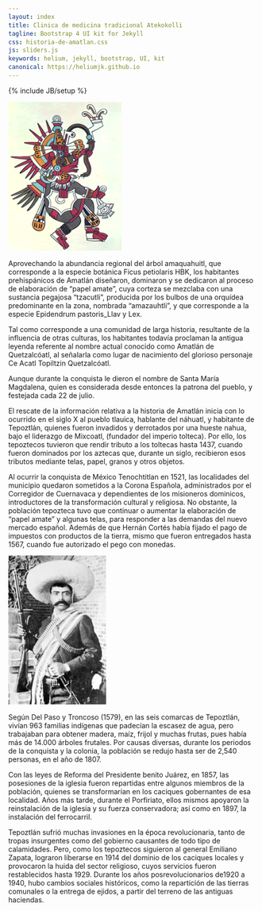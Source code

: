 ```yaml
---
layout: index
title: Clinica de medicina tradicional Atekokolli
tagline: Bootstrap 4 UI kit for Jekyll
css: historia-de-amatlan.css
js: sliders.js
keywords: helium, jekyll, bootstrap, UI, kit
canonical: https://heliumjk.github.io
---
```

{% include JB/setup %}
<!-- Content Area Start -->
<div id="content">
<div class="container mt-5">
      
                        
<img class="alignleft" src="assets/images/quetzalcoatl.gif" alt="" width="228" height="300" />
<p>
Aprovechando la abundancia regional del árbol amaquahuitl, que corresponde a la especie botánica Ficus petiolaris HBK, los habitantes prehispánicos de Amatlán diseñaron, dominaron y se dedicaron al proceso de elaboración de “papel amate”, cuya corteza se mezclaba con una sustancia pegajosa “tzacutli”, producida por los bulbos de una orquídea predominante en la zona, nombrada “amazauhtli”, y que corresponde a la especie Epidendrum pastoris_Llav y Lex.
</p>
<p>
Tal como corresponde a una comunidad de larga historia, resultante de la influencia de otras culturas, los habitantes todavía proclaman la antigua leyenda referente al nombre actual conocido como Amatlán de Quetzalcóatl, al señalarla como lugar de nacimiento del glorioso personaje Ce Acatl Topiltzin Quetzalcóatl.
</p>
<p>

Aunque durante la conquista le dieron el nombre de Santa María Magdalena, quien es considerada desde entonces la patrona del pueblo, y festejada cada 22 de julio.

El rescate de la información relativa a la historia de Amatlán inicia con lo ocurrido en el siglo X al pueblo tlauica, hablante del náhuatl, y habitante de Tepoztlán, quienes fueron invadidos y derrotados por una hueste nahua, bajo el liderazgo de Mixcoatl, (fundador del imperio tolteca). Por ello, los tepoztecos tuvieron que rendir tributo a los toltecas hasta 1437, cuando fueron dominados por los aztecas que, durante un siglo, recibieron esos tributos mediante telas, papel, granos y otros objetos. 
</p>
<p>
Al ocurrir la conquista de México Tenochtitlan en 1521, las localidades del municipio quedaron sometidos a la Corona Española, administrados por el Corregidor de Cuernavaca y dependientes de los misioneros dominicos, introductores de la transformación cultural y religiosa. No obstante, la población tepozteca tuvo que continuar o aumentar la elaboración de “papel amate” y algunas telas, para responder a las demandas del nuevo mercado español. Además de que Hernán Cortés había fijado el pago de impuestos con productos de la tierra, mismo que fueron entregados hasta 1567, cuando fue autorizado el pego con monedas.</p>

<img class="alignright" src="assets/images/zapata.jpg" alt="Zapata" width="197" height="300" />

<p>Según Del Paso y Troncoso (1579), en las seis comarcas de Tepoztlán, vivían  963 familias indígenas que padecían la escasez de agua, pero trabajaban para obtener madera, maíz, frijol y muchas frutas, pues había más de 14.000 árboles frutales. Por causas diversas, durante los periodos de la conquista y la colonia, la población se redujo hasta ser de  2,540 personas, en el año de 1807.
</p>
<p>
Con las leyes de Reforma del Presidente benito Juárez, en 1857, las posesiones de la iglesia fueron repartidas entre algunos miembros de la población, quienes se transformarían  en los caciques gobernantes de esa localidad. Años más tarde, durante el Porfiriato, ellos mismos apoyaron la reinstalación de la iglesia y su fuerza conservadora; así como en 1897, la instalación del ferrocarril.
</p>
<p>
Tepoztlán sufrió muchas invasiones en la época revolucionaria, tanto de tropas insurgentes como del gobierno causantes de todo tipo de calamidades. Pero, como los tepoztecos siguieron al general Emiliano Zapata, lograron liberarse en 1914 del dominio de los caciques locales y provocaron la huida del sector religioso, cuyos servicios fueron restablecidos hasta 1929. Durante los años posrevolucionarios de1920 a 1940, hubo cambios sociales históricos, como la repartición de las tierras comunales o la entrega de ejidos, a partir del terreno de las antiguas haciendas.
</p>
</div>
            
            
<!-- Content area end -->
</div>
